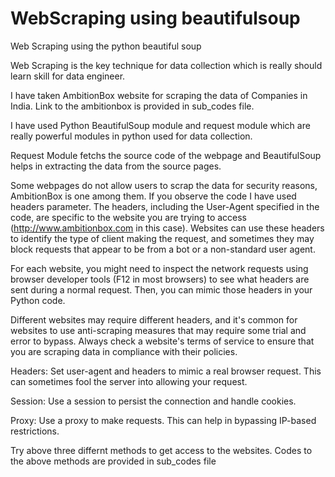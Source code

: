# WebScraping using beautifulsoup
Web Scraping using the python beautiful soup

Web Scraping is the key technique for data collection which is really should learn skill for data engineer.

I have taken AmbitionBox website for scraping the data of Companies in India. Link to the ambitionbox is provided in sub_codes file.

I have used Python BeautifulSoup module and request module which are really powerful modules in python used for data collection.

Request Module fetchs the source code of the webpage and BeautifulSoup helps in extracting the data from the source pages.

Some webpages do not allow users to scrap the data for security reasons, AmbitionBox is one among them. If you observe the code I have used headers parameter.
The headers, including the User-Agent specified in the code, are specific to the website you are trying to access (http://www.ambitionbox.com in this case). Websites can use these headers to identify the type of client making the request, and sometimes they may block requests that appear to be from a bot or a non-standard user agent.

For each website, you might need to inspect the network requests using browser developer tools (F12 in most browsers) to see what headers are sent during a normal request. Then, you can mimic those headers in your Python code.

Different websites may require different headers, and it's common for websites to use anti-scraping measures that may require some trial and error to bypass. Always check a website's terms of service to ensure that you are scraping data in compliance with their policies.

Headers: Set user-agent and headers to mimic a real browser request. This can sometimes fool the server into allowing your request.

Session: Use a session to persist the connection and handle cookies.

Proxy: Use a proxy to make requests. This can help in bypassing IP-based restrictions.

Try above three differnt methods to get access to the websites.
Codes to the above methods are provided in sub_codes file
